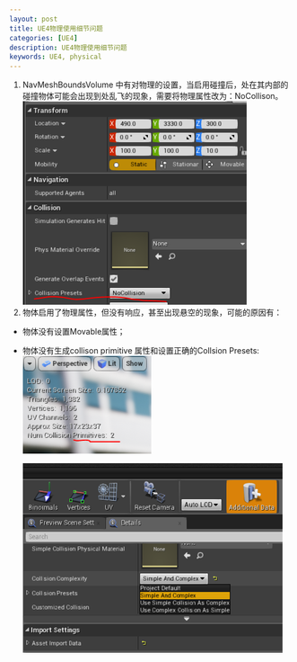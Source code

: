 ```yaml
---
layout: post
title: UE4物理使用细节问题
categories: [UE4]
description: UE4物理使用细节问题
keywords: UE4, physical 
---
```




1. NavMeshBoundsVolume 中有对物理的设置，当启用碰撞后，处在其内部的碰撞物体可能会出现到处乱飞的现象，需要将物理属性改为：NoCollison。   
	![](https://github.com/longlongwaytogo/WorkDocs/blob/master/Unreal_Engine/res/physical_1.png)  
2. 物体启用了物理属性，但没有响应，甚至出现悬空的现象，可能的原因有：
- 物体没有设置Movable属性；
- 物体没有生成collison primitive 属性和设置正确的Collsion Presets:  
	![](https://github.com/longlongwaytogo/WorkDocs/blob/master/Unreal_Engine/res/physical_2.png) 
  
	![](https://github.com/longlongwaytogo/WorkDocs/blob/master/Unreal_Engine/res/physical_3.png)  